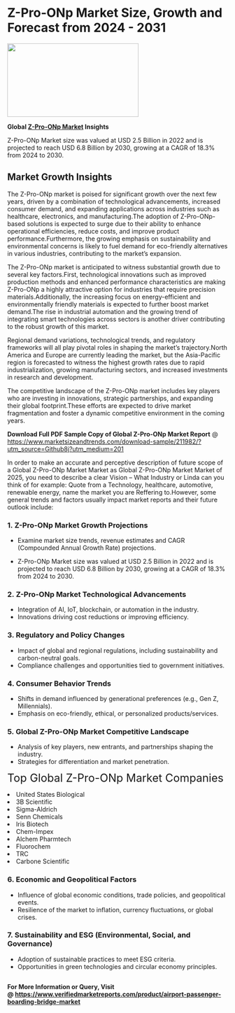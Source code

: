 <H1>Z-Pro-ONp Market Size, Growth and Forecast from 2024 - 2031</H1><img class="aligncenter size-medium wp-image-584254" src="https://thirdeyenews.in/wp-content/uploads/2024/09/Global-Market-Research-300x168.jpeg" alt="" width="300" height="168" /><p><strong>Global&nbsp;<a href="https://www.marketsizeandtrends.com/download-sample/211982/?utm_source=Github8j?utm_medium=201">Z-Pro-ONp Market</a> Insights</strong></p><p>Z-Pro-ONp Market size was valued at USD 2.5 Billion in 2022 and is projected to reach USD 6.8 Billion by 2030, growing at a CAGR of 18.3% from 2024 to 2030.</p><p><h2>Market Growth Insights</h2> <p>The Z-Pro-ONp market is poised for significant growth over the next few years, driven by a combination of technological advancements, increased consumer demand, and expanding applications across industries such as healthcare, electronics, and manufacturing.The adoption of Z-Pro-ONp-based solutions is expected to surge due to their ability to enhance operational efficiencies, reduce costs, and improve product performance.Furthermore, the growing emphasis on sustainability and environmental concerns is likely to fuel demand for eco-friendly alternatives in various industries, contributing to the market’s expansion.</p> <p>The Z-Pro-ONp market is anticipated to witness substantial growth due to several key factors.First, technological innovations such as improved production methods and enhanced performance characteristics are making Z-Pro-ONp a highly attractive option for industries that require precision materials.Additionally, the increasing focus on energy-efficient and environmentally friendly materials is expected to further boost market demand.The rise in industrial automation and the growing trend of integrating smart technologies across sectors is another driver contributing to the robust growth of this market.</p> <p>Regional demand variations, technological trends, and regulatory frameworks will all play pivotal roles in shaping the market’s trajectory.North America and Europe are currently leading the market, but the Asia-Pacific region is forecasted to witness the highest growth rates due to rapid industrialization, growing manufacturing sectors, and increased investments in research and development.</p> <p>The competitive landscape of the Z-Pro-ONp market includes key players who are investing in innovations, strategic partnerships, and expanding their global footprint.These efforts are expected to drive market fragmentation and foster a dynamic competitive environment in the coming years.</p> <p><span class=""><strong>Download Full PDF Sample Copy of Global Z-Pro-ONp Market Report</strong> @ <a href="https://www.marketsizeandtrends.com/download-sample/211982/?utm_source=Github8j?utm_medium=201" target="_blank">https://www.marketsizeandtrends.com/download-sample/211982/?utm_source=Github8j?utm_medium=201</a></span></p><p>In order to make an accurate and perceptive description of future scope of a Global&nbsp;Z-Pro-ONp Market Market as Global&nbsp;Z-Pro-ONp Market Market of 2025, you need to describe a clear Vision &ndash; What Industry or Linda can you think of for example: Quote from a Technology, healthcare, automotive, renewable energy, name the market you are Reffering to.However, some general trends and factors usually impact market reports and their future outlook include:</p><h3>1.&nbsp;<strong>Z-Pro-ONp Market Growth Projections</strong></h3><ul><li>Examine market size trends, revenue estimates and CAGR (Compounded Annual Growth Rate) projections.</li><li><p>Z-Pro-ONp Market size was valued at USD 2.5 Billion in 2022 and is projected to reach USD 6.8 Billion by 2030, growing at a CAGR of 18.3% from 2024 to 2030.</p></li></ul><h3>2.&nbsp;<strong>Z-Pro-ONp Market Technological Advancements</strong></h3><ul><li>Integration of AI, IoT, blockchain, or automation in the industry.</li><li>Innovations driving cost reductions or improving efficiency.</li></ul><h3>3.&nbsp;<strong>Regulatory and Policy Changes</strong></h3><ul><li>Impact of global and regional regulations, including sustainability and carbon-neutral goals.</li><li>Compliance challenges and opportunities tied to government initiatives.</li></ul><h3>4.&nbsp;<strong>Consumer Behavior Trends</strong></h3><ul><li>Shifts in demand influenced by generational preferences (e.g., Gen Z, Millennials).</li><li>Emphasis on eco-friendly, ethical, or personalized products/services.</li></ul><h3>5.&nbsp;<strong>Global Z-Pro-ONp Market Competitive Landscape</strong></h3><ul><li>Analysis of key players, new entrants, and partnerships shaping the industry.</li><li>Strategies for differentiation and market penetration.</li></ul><p data-pm-slice="1 1 []"><span style="color: inherit; font-family: inherit; font-size: 25px;">Top Global Z-Pro-ONp Market Companies</span></p><div class="" data-test-id=""><p><li>United States Biological</li><li> 3B Scientific</li><li> Sigma-Aldrich</li><li> Senn Chemicals</li><li> Iris Biotech</li><li> Chem-Impex</li><li> Alchem Pharmtech</li><li> Fluorochem</li><li> TRC</li><li> Carbone Scientific</li></p></div><h3>6.&nbsp;<strong>Economic and Geopolitical Factors</strong></h3><ul><li>Influence of global economic conditions, trade policies, and geopolitical events.</li><li>Resilience of the market to inflation, currency fluctuations, or global crises.</li></ul><h3>7.&nbsp;<strong>Sustainability and ESG (Environmental, Social, and Governance)</strong></h3><ul><li>Adoption of sustainable practices to meet ESG criteria.</li><li>Opportunities in green technologies and circular economy principles.</li></ul><h2><strong style="font-size: 14px;">For More Information or Query, Visit @&nbsp;</strong><a style="background-color: #ffffff; font-size: 14px;" href="https://www.marketsizeandtrends.com/report/z-pro-onp-market/" target="_blank">https://www.verifiedmarketreports.com/product/airport-passenger-boarding-bridge-market</a></h2>